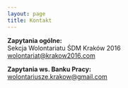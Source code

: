 ```yaml
---
layout: page
title: Kontakt
---
```


**Zapytania ogólne:**  
Sekcja Wolontariatu ŚDM Kraków 2016  
wolontariat@krakow2016.com

**Zapytania ws. Banku Pracy:**  
wolontariusze.krakow@gmail.com
